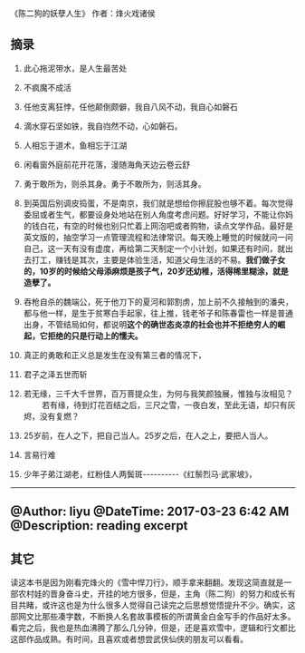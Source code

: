 《陈二狗的妖孽人生》
作者：烽火戏诸侯

## 摘录
1. 此心拖泥带水，是人生最苦处

2. 不疯魔不成活

3. 任他支离狂悖，任他颠倒颇僻，我自八风不动，我自心如磐石

4. 滴水穿石坚如铁，我自岿然不动，心如磐石。

5. 人相忘于道术，鱼相忘于江湖

6. 闲看窗外庭前花开花落，漫随海角天边云卷云舒

7. 勇于敢所为，则杀其身。勇于不敢所为，则活其身。

8. 到英国后别调皮捣蛋，不是南京，我们就是想给你擦屁股也够不着。每次觉得委屈或者生气，都要设身处地站在别人角度考虑问题。好好学习，不能让你妈的钱白花，有空的时候也别只忙着上网泡吧或者购物，读点文学作品，最好是英文版的，抽空学习一点管理流程和法律常识。每天晚上睡觉的时候就问一问自己，这一天有没有虚度，再给第二天制定一个小计划，如果还有时间，就出去打工，赚钱是其次，主要是体验生活，知道父母生活的不易。**我们做子女的，10岁的时候给父母添麻烦是孩子气，20岁还幼稚，活得稀里糊涂，就是造孽了。**

9. 吞枪自杀的魏端公，死于他刀下的夏河和郭割虏，加上前不久接触到的潘央，都与他一样，是生于贫寒白手起家，往上推，钱老爷子和陈春雷也一样是普通出身，不管结局如何，都说明**这个的确世态炎凉的社会也并不拒绝穷人的崛起，它拒绝的只是行动上的懦夫。**

10. 真正的勇敢和正义总是发生在没有第三者的情况下，

11. 君子之泽五世而斩

12. 若无缘，三千大千世界，百万菩提众生，为何与我笑颜独展，惟独与汝相见？ 　　
若有缘，待到灯花百结之后，三尺之雪，一夜白发，至此无语，却只有灰烬，没有复燃？

13. 25岁前，在人之下，把自己当人。25岁之后，在人之上，要把人当人。

14. 言易行难

15. 少年子弟江湖老，红粉佳人两鬓斑----------《红鬃烈马·武家坡》，

---
 @Author:      liyu
 @DateTime:    2017-03-23 6:42  AM
 @Description: reading excerpt
---

## 其它
读这本书是因为刚看完烽火的《雪中悍刀行》，顺手拿来翻翻。发现这简直就是一部农村娃的晋身奋斗史，开挂的地方很多，但是，主角（陈二狗）的努力和成长有目共睹，或许这也是为什么很多人觉得自己读完之后思想觉悟提升不少。确实，这部网文比那些凑字数，不断换人名套故事模板的所谓黄金白金写手的作品好太多。看完之后，我也是热血沸腾了那么几分钟，但是，还是喜欢雪中，逻辑和行文都比这部作品成熟。有时间，且喜欢或者想尝武侠仙侠的朋友可以看看。
